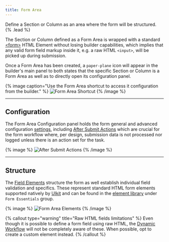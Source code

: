 ```yaml
---
title: Form Area
---
```


Define a Section or Column as an area where the form will be structured. {% .lead %}

The Section or Column defined as a Form Area is wrapped with a standard [\<form\>](https://developer.mozilla.org/en-US/docs/Web/HTML/Element/form) HTML Element without losing builder capabilities, which implies that any valid form field markup inside it, e.g. a raw HTML `<input>`, will be picked up during submission.

Once a Form Area has been created, a `paper-plane` icon will appear in the builder's main panel to both states that the specific Section or Column is a Form Area as well as to directly open its configuration panel.

{% image caption="Use the Form Area shortcut to access it configuration from the builder." %}
![Form Area Shortcut](/assets/ytp/forms/formarea-config-shortcut.webp)
{% /image %}

---

## Configuration

The Form Area Configuration panel holds the form general and advanced configuration [settings](settings), including
[After Submit Actions](after-submit-actions) which are crucial for the form workflow where, per design, submission data is not processed nor logged unless there is an action set for the task.

{% image %}
![After Submit Actions](/assets/ytp/forms/formarea-config-actions.webp)
{% /image %}

---

## Structure

The [Field Elements](reference/fields) structure the form as well establish individual field validation and specifics. These represent standard HTML form elements supported natively by [UIkit](https://getuikit.com/) and can be found in the [element library](https://yootheme.com/support/yootheme-pro/joomla/element-library) under `Form Essentials` group.

{% image %}
![Form Area Elements](/assets/ytp/forms/formarea-elements.webp)
{% /image %}

{% callout type="warning" title="Raw HTML fields limitations" %}
Even though it is possible to define a form field using raw HTML, the [Dynamic Workflow](dynamic) will not be completely aware of these. When possible, opt to create a custom element instead.
{% /callout %}
